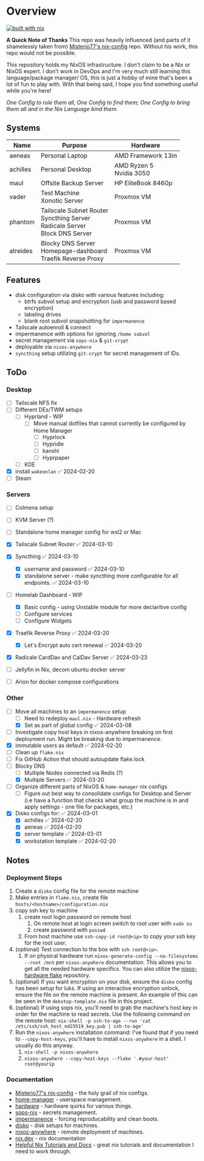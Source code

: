 # Overview
[![built with nix](https://builtwithnix.org/badge.svg)](https://builtwithnix.org)

**A Quick Note of Thanks**
This repo was heavily influenced (and parts of it shamelessly taken from) [Misterio77's nix-config](https://github.com/Misterio77/nix-config) repo. Without his work, this repo would not be possible. 

This repository holds my NixOS infrastructure. I don't claim to be a Nix or NixOS expert. I don't work in DevOps and I'm very much still learning this language/package manager/ OS, this is just a hobby of mine that's been a lot of fun to play with.  With that being said, I hope you find something useful while you're here!

_One Config to rule them all, One Config to find them; One Config to bring them all and in the Nix Language bind them._

## Systems

| **Name** | Purpose                  											  							| Hardware                    |
| -------- | ---------------------------------------------------------------------------------------------- | --------------------------- |
| aeneas   | Personal Laptop          											  							| AMD Framework 13in          |
| achilles | Personal Desktop         											  							| AMD Ryzen 5 <br>Nvidia 3050 |
| maul     | Offsite Backup Server    											  							| HP EliteBook 8460p          |
| vader    | Test Machine <br> Xonotic Server									  							| Proxmox VM                  |
| phantom  | Tailscale Subnet Router <br> Syncthing Server <br> Radicale Server <br> Block DNS Server  		| Proxmox VM                  |
| atreides | Blocky DNS Server <br> Homepage-dashboard <br> Traefik Reverse Proxy     						| Proxmox VM                  |

## Features

- disk configuration via disko with various features including:
	- btrfs subvol setup and encryption (usb and password based encryption)
	- labeling drives
	- blank root subvol snapshotting for `impermanence`
- Tailscale autoenroll & connect
- impermanence with options for ignoring `/home subvol`
- secret management via `sops-nix` & `git-crypt`
- deployable via `nixos-anywhere`
- `syncthing` setup utilizing `git-crypt` for secret management of IDs.

##  ToDo

### Desktop
- [ ] Tailscale NFS fix
- [ ] Different DEs/TWM setups
	- [ ] Hyprland - WIP
		- [ ] Move manual dotfiles that cannot currently be configured by Home Manager
			- [ ] Hyprlock
			- [ ] Hypridle
			- [ ] kanshi
			- [ ] Hyprpaper
	- [ ] KDE
- [x] install `wakeonlan` ✅ 2024-02-20
- [ ] Steam

### Servers
- [ ] Colmena setup
- [ ] KVM Server (?)
- [ ] Standalone home manager config for wsl2 or Mac
- [x] Tailscale Subnet Router ✅ 2024-03-10
- [x] Syncthing ✅ 2024-03-10
	- [x] username and password ✅ 2024-03-10
	- [x] standalone server - make syncthing more configurable for all endpoints. ✅ 2024-03-10
- [ ] Homelab Dashboard - WIP
	- [x] Basic config - using Unstable module for more declaritive config
	- [ ] Configure services
	- [ ] Configure Widgets
- [x] Traefik Reverse Proxy ✅ 2024-03-20
	- [x] Let's Encrypt auto cert renewal ✅ 2024-03-20
- [x] Radicale CardDav and CalDav Server ✅ 2024-03-23
- [ ] Jellyfin in Nix, decom ubuntu docker server
- [ ] Arion for docker compose configurations


### Other
- [ ] Move all machines to an `impermanence` setup
	- [ ] Need to redeploy `maul.nix` - Hardware refresh
 	- [x] Set as part of global config ✅ 2024-03-08
- [ ] Investigate copy host keys in nixos-anywhere breaking on first deployment run. Might be breaking due to impermanence.
- [x] immutable users as default ✅ 2024-02-20
- [ ] Clean up `flake.nix`
- [ ] Fix GitHub Action that should autoupdate flake.lock
- [ ] Blocky DNS
	- [ ] Multiple Nodes connected via Redis (?)
	- [x] Multiple Servers ✅ 2024-03-20
- [ ] Organize different parts of NixOS & `home-manager` nix configs
	- [ ] Figure out best way to consolidate configs for Desktop and Server (i.e have a function that checks what group the machine is in and apply settings - one file for packages, etc.)
- [x] Disko configs for: ✅ 2024-03-01
	- [x] achilles ✅ 2024-02-20
	- [x] aeneas ✅ 2024-02-20
	- [x] server template ✅ 2024-03-01
	- [x] workstation template ✅ 2024-02-20

## Notes

### Deployment Steps
1. Create a `disko` config file for the remote machine
2. Make entries in `flake.nix`, create file `hosts/<hostname>/configuration.nix`
3. copy ssh key to machine
	1. create root login password on remote host
		1. On remote host at login screen switch to root user with `sudo su`
		2. create password with `passwd`
	2. From host machine use `ssh-copy-id root@<ip>` to copy your ssh key for the root user.
4. (optional) Test connection to the box with `ssh root@<ip>`. 
	1. If on physical hardware run `nixos-generate-config --no-filesystems --root /mnt` per `nixos-anywhere` documentation. This allows you to get all the needed hardware specifics. You can also utilize the [nixos-hardware flake](https://github.com/NixOS/nixos-hardware) repository.
5. (optional) If you want encryption on your disk, ensure the `disko` config has been setup for luks. If using an interactive encryption unlock, ensure the file on the remote machine is present. An example of this can be seen in the `dekstop-template.nix` file in this project. 
6. (optional) If using sops nix, you'll need to grab the machine's host key in order for the machine to read secrets. Use the following command on the remote host:
	`nix-shell -p ssh-to-age --run 'cat /etc/ssh/ssh_host_ed25519_key.pub | ssh-to-age'`
7. Run the `nixos-anywhere` installation command:
	I've found that if you need to `--copy-host-keys`, you'll have to install `nixos-anywhere` in a shell. I usually do this anyway.
	1. `nix-shell -p nixos-anywhere`
	2. `nixos-anywhere --copy-host-keys --flake '.#your-host' root@yourip`

### Documentation

- [Misterio77's nix-config](https://github.com/Misterio77/nix-config) - the holy grail of nix configs. <br>
- [home-manager](https://github.com/nix-community/home-manager) - userspace management. <br>
- [hardware](https://github.com/NixOS/nixos-hardware) - hardware quirks for various things.<br>
- [sops-nix](https://github.com/Mic92/sops-nix) - secrets management. <br>
- [impermanence](https://github.com/nix-community/impermanence) - forcing reproducability and clean boots. <br>
- [disko](https://github.com/nix-community/disko) - disk setups for machines. <br>
- [nixos-anywhere](https://github.com/nix-community/nixos-anywhere) - remote deployment of machines. <br>
- [nix.dev](https://nix.dev/index.html) - nix documentation <br>
- [Helpful Nix Tutorials and Docs](https://nixos-and-flakes.thiscute.world/) - great nix tutorials and documentation I need to work through. <br>
